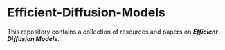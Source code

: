 # Efficient-Diffusion-Models
This repository contains a collection of resources and papers on ***Efficient Diffusion Models***.
